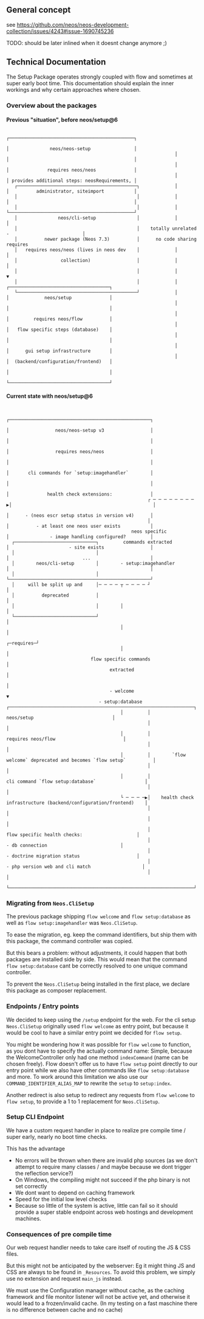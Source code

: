 ## General concept

see https://github.com/neos/neos-development-collection/issues/4243#issue-1690745236

TODO: should be later inlined when it doesnt change anymore ;)

## Technical Documentation

The Setup Package operates strongly coupled with flow and sometimes at super early boot time.
This documentation should explain the inner workings and why certain approaches where chosen.


### Overview about the packages

#### Previous "situation", before neos/setup@6

```                                                                                         
                                                                           ┌──────────────────────────────────────────────┐  
                                                                           │               neos/neos-setup                │  
                                                              │            │                                              │  
                                                              │            │              requires neos/neos              │  
                                                              │            │ provides additional steps: neosRequirements, │  
   ┌────────────────────────────────────────────┐             │            │          administrator, siteimport           │  
   │                                            │             │            │                                              │  
   │                                            │             │            └──────────────────────────────────────────────┘  
   │               neos/cli-setup               │             │                                    │                         
   │                                            │    totally unrelated -                           │                         
   │          newer package (Neos 7.3)          │      no code sharing                         requires                      
   │   requires neos/neos (lives in neos dev    │             │                                    │                         
   │                collection)                 │             │                                    │                         
   │                                            │             │                                    ▼                         
   │                                            │             │                 ┌─────────────────────────────────────┐      
   └────────────────────────────────────────────┘             │                 │             neos/setup              │      
                                                              │                 │                                     │      
                                                              │                 │         requires neos/flow          │      
                                                              │                 │   flow specific steps (database)    │      
                                                              │                 │                                     │      
                                                              │                 │      gui setup infrastructure       │      
                                                              │                 │  (backend/configuration/frontend)   │      
                                                                                │                                     │      
                                                                                └─────────────────────────────────────┘                                                                                                                               
```

#### Current state with neos/setup@6

```
                                                                                                                             
                                                                       ┌────────────────────────────────────────────────────┐
                                                                       │                 neos/neos-setup v3                 │
                                                                       │                                                    │
                                                                       │                 requires neos/neos                 │
                                                                       │                                                    │
                                                                       │       cli commands for `setup:imagehandler`        │
                                                                       │                                                    │
                                                                       │              health check extensions:              │
                                                    ┌ ─ ─ ─ ─ ─ ─ ─ ─ ▶│                                                    │
                                                                       │      - (neos escr setup status in version v4)      │
                                                    │                  │          - at least one neos user exists           │
                                              neos specific            │               - image handling configured?         │
  ┌──────────────────────────────┐         commands extracted          │                      - site exists                 │
  │                              │                                     │                           ...                      │
  │        neos/cli-setup        │        - setup:imagehandler         │                                                    │
  │                              │                                     └────────────────────────────────────────────────────┘
  │     will be split up and     │─ ─ ─ ─ ┬ ─ ─ ─ ─ ┘                                             │                          
  │          deprecated          │                                                                │                          
  │                              │        │                                                       │                          
  └──────────────────────────────┘                                                                │                          
                                          │                                                       │                          
                                                                                       ┌─requires─┘                          
                                          │                                            │                                     
                               flow specific commands                                  │                                     
                                      extracted                                        │                                     
                                                                                       │                                     
                                      - welcome                                        ▼                                     
                                  - setup:database  ┌────────────────────────────────────────────────────────────────────┐   
                                          │         │                             neos/setup                             │   
                                                    │                                                                    │   
                                          │         │                         requires neos/flow                         │   
                                                    │                                                                    │   
                                          │         │        `flow welcome` deprecated and becomes `flow setup`          │   
                                                    │                                                                    │   
                                          │         │                 cli command `flow setup:database`                  │   
                                                    │                                                                    │   
                                          └ ─ ─ ─ ─▶│    health check infrastructure (backend/configuration/frontend)    │   
                                                    │                                                                    │   
                                                    │                                                                    │   
                                                    │                    flow specific health checks:                    │   
                                                    │                          - db connection                           │   
                                                    │                    - doctrine migration status                     │   
                                                    │                  - php version web and cli match                   │   
                                                    │                                                                    │   
                                                    └────────────────────────────────────────────────────────────────────┘   
```








### Migrating from `Neos.CliSetup`

The previous package shipping `flow welcome` and `flow setup:database` as well as `flow setup:imagehandler` was `Neos.CliSetup`. 

To ease the migration, eg. keep the command identifiers, but ship them with this package, the command controller was copied.

But this bears a problem: without adjustments, it could happen that both packages are installed side by side.
This would mean that the command `flow setup:database` cant be correctly resolved to one unique command controller.

To prevent the `Neos.CliSetup` being installed in the first place, we declare this package as composer replacement.

### Endpoints / Entry points

We decided to keep using the `/setup` endpoint for the web. For the cli setup `Neos.CliSetup` originally used `flow welcome` as entry point, but because it would be cool to have a similar entry point we decided for `flow setup`.

You might be wondering how it was possible for `flow welcome` to function, as you dont have to specify the actually command name: Simple, because the WelcomeController only had one method `indexCommand` (name can be chosen freely).
Flow doesn't offer us to have `flow setup` point directly to our entry point while we also have other commands like `flow setup:database` and more.
To work around this limitation we also use our `COMMAND_IDENTIFIER_ALIAS_MAP` to rewrite the `setup` to `setup:index`.

Another redirect is also setup to redirect any requests from `flow welcome` to `flow setup`, to provide a 1 to 1 replacement for `Neos.CliSetup`.

### Setup CLI Endpoint

We have a custom request handler in place to realize pre compile time / super early, nearly no boot time checks.

This has the advantage
- No errors will be thrown when there are invalid php sources (as we don't attempt to require many classes / and maybe because we dont trigger the reflection service?)
- On Windows, the compiling might not succeed if the php binary is not set correctly
- We dont want to depend on caching framework
- Speed for the initial low level checks
- Because so little of the system is active, little can fail so it should provide a super stable endpoint across web hostings and development machines.


### Consequences of pre compile time

Our web request handler needs to take care itself of routing the JS & CSS files.

But this might not be anticipated by the webserver: Eg it might thing JS and CSS are always to be found in `_Resources`. To avoid this problem, we simply use no extension and request `main_js` instead.

We must use the Configuration manager without cache, as the caching framework and file monitor listener will not be active yet, and otherwise it would lead to a frozen/invalid cache. (In my testing on a fast maschine there is no difference between cache and no cache)
